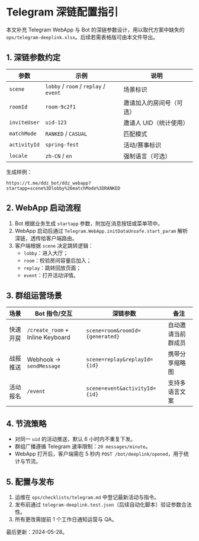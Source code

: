 # Telegram 深链配置指引

本文补充 Telegram WebApp 与 Bot 的深链参数设计，用以取代方案中缺失的 `ops/telegram-deeplink.xlsx`。后续若需表格版可由本文件导出。

## 1. 深链参数约定

| 参数 | 示例 | 说明 |
| --- | --- | --- |
| `scene` | `lobby` / `room` / `replay` / `event` | 场景标识 |
| `roomId` | `room-9c2f1` | 邀请加入的房间号（可选） |
| `inviteUser` | `uid-123` | 邀请人 UID（统计使用） |
| `matchMode` | `RANKED` / `CASUAL` | 匹配模式 |
| `activityId` | `spring-fest` | 活动/赛事标识 |
| `locale` | `zh-CN` / `en` | 强制语言（可选） |

生成样例：

```
https://t.me/ddz_bot/ddz_webapp?startapp=scene%3Dlobby%26matchMode%3DRANKED
```

## 2. WebApp 启动流程

1. Bot 根据业务生成 `startapp` 参数，附加在消息按钮或菜单项中。
2. WebApp 启动后通过 `Telegram.WebApp.initDataUnsafe.start_param` 解析深链，透传给客户端路由。
3. 客户端根据 `scene` 决定跳转逻辑：
   * `lobby`：进入大厅；
   * `room`：校验房间容量后加入；
   * `replay`：跳转回放页面；
   * `event`：打开活动详情。

## 3. 群组运营场景

| 场景 | Bot 指令/交互 | 深链参数 | 备注 |
| --- | --- | --- | --- |
| 快速开房 | `/create_room` + Inline Keyboard | `scene=room&roomId={generated}` | 自动邀请当前群成员 |
| 战报推送 | Webhook → `sendMessage` | `scene=replay&replayId={id}` | 携带分享缩略图 |
| 活动报名 | `/event` | `scene=event&activityId={id}` | 支持多语言文案 |

## 4. 节流策略

* 对同一 `uid` 的活动推送，默认 6 小时内不重复下发。
* 群组广播遵循 Telegram 速率限制：`20 messages/minute`。
* WebApp 打开后，客户端需在 5 秒内 `POST /bot/deeplink/opened`，用于统计与节流。

## 5. 配置与发布

1. 运维在 `ops/checklists/telegram.md` 中登记最新活动与指令。
2. 发布前通过 `telegram-deeplink.test.json`（后续自动化脚本）验证参数合法性。
3. 所有更改需提前 1 个工作日通知运营与 QA。

最后更新：2024-05-28。
